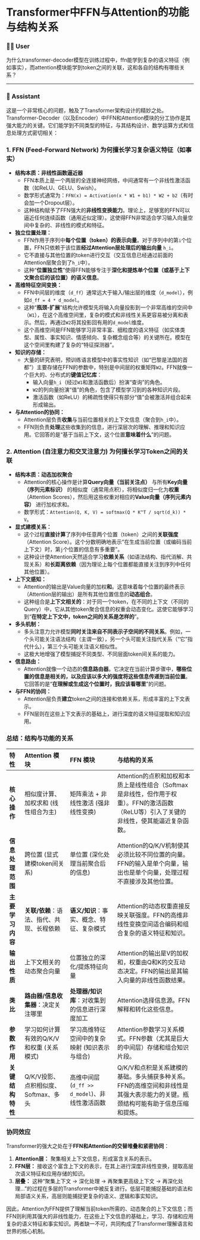 # Transformer中FFN与Attention的功能与结构关系

### 🧑‍💻 User

为什么transformer-decoder模型在训练过程中，ffn能学到复杂的语义特征（例如事实），而attention模块能学到token之间的关联，这和各自的结构有哪些关系？

---

### 🤖 Assistant

这是一个非常核心的问题，触及了Transformer架构设计的精妙之处。Transformer-Decoder（以及Encoder）中FFN和Attention模块的分工协作是其强大能力的关键。它们能学到不同类型的特征，与其结构设计、数学运算方式和信息处理方式密切相关：

### 1. FFN (Feed-Forward Network) 为何擅长学习复杂语义特征（如事实）

*   **结构本质：非线性函数逼近器**
    *   FFN本质上是一个两层的全连接神经网络，中间通常有一个非线性激活函数（如ReLU、GELU、Swish）。
    *   数学形式通常为：`FFN(x) = Activation(x * W1 + b1) * W2 + b2`（有时会加一个Dropout层）。
    *   这种结构赋予了FFN强大的**非线性变换能力**。理论上，足够宽的FFN可以逼近任何连续函数（通用近似定理）。这使得FFN非常适合学习输入向量空间中复杂的、非线性的模式和特征。
*   **独立位置处理：**
    *   FFN作用于序列中**每个位置（token）的表示向量**。对于序列中的第`i`个位置，FFN只依赖于该位置**经过Attention层处理后的输出向量** `h_i`。
    *   它不直接与其他位置的token进行交互（交互信息已经通过前面的Attention层聚合到了`h_i`中）。
    *   这种“**位置独立性**”使得FFN能够专注于**深化和提炼单个位置（或基于上下文聚合后的该位置）的语义信息**。
*   **高维特征空间变换：**
    *   FFN中间层的维度（`d_ff`）通常远大于输入/输出层的维度（`d_model`），例如`d_ff = 4 * d_model`。
    *   这种“**瓶颈-扩展**”结构允许模型先将输入向量投影到一个非常高维的空间中（`W1`），在这个高维空间里，复杂的模式和非线性关系更容易被分离和表示。然后，再通过`W2`将其投影回有用的`d_model`维度。
    *   这个高维空间是FFN能够学习非常丰富、细粒度的语义特征（如实体类型、属性、事实知识、情感倾向、复杂概念组合等）的关键所在。模型在这个空间里构建了复杂的“特征探测器”。
*   **知识的存储：**
    *   大量的研究表明，预训练语言模型中的事实性知识（如“巴黎是法国的首都”）主要存储在FFN的参数中，特别是中间层的权重矩阵`W2`。FFN就像一个巨大的、分布式的**键值记忆库**：
        *   输入向量`h_i`（经过`W1`和激活函数后）扮演“查询”的角色。
        *   `W2`的列向量扮演“值”的角色，包含了模型学习到的各种知识片段。
        *   激活函数（如ReLU）的稀疏性使得只有部分“值”会被激活并组合起来形成输出。
*   **与Attention的协同：**
    *   Attention层负责**收集**与当前位置相关的上下文信息（聚合到`h_i`中）。
    *   FFN则负责**处理**这些收集到的信息，进行深层次的理解、推理和知识应用。它回答的是“基于当前上下文，这个位置**意味着什么**”的问题。

### 2. Attention (自注意力和交叉注意力) 为何擅长学习Token之间的关联

*   **结构本质：动态加权聚合**
    *   Attention的核心操作是计算**Query向量（当前关注点）** 与所有**Key向量（序列元素标识）** 的相似度（通常用点积），将相似度归一化为**权重**（Attention Scores），然后用这些权重对相应的**Value向量（序列元素内容）** 进行加权求和。
    *   数学形式：`Attention(Q, K, V) = softmax(Q * K^T / sqrt(d_k)) * V`。
*   **显式建模关系：**
    *   这个过程**直接计算**了序列中任意两个位置（token）之间的**关联强度**（Attention Score）。这个分数明确地表示“在生成当前位置（或编码当前上下文）时，第`j`个位置的信息有多重要”。
    *   这种设计使Attention天然适合学习**依赖关系**（如语法结构、指代消解、共现关系）和**长距离依赖**（因为理论上每个位置都能直接关注到序列中任何其他位置）。
*   **上下文感知：**
    *   Attention的输出是Value向量的加权**和**。这意味着每个位置的最终表示（Attention层的输出）是所有其他位置信息的**动态组合**。
    *   这种组合是**上下文相关的**：对于同一个token，在不同的上下文（不同的Query）中，它从其他token聚合信息的权重会动态变化。这使它能够学习到“**在特定上下文中，token之间的关系是怎样的**”。
*   **多头机制：**
    *   多头注意力允许模型**同时关注来自不同表示子空间的不同关系**。例如，一个头可能关注语法结构（主谓一致），另一个头可能关注指代关系（“它”指代什么），第三个头可能关注语义相似性。
    *   这极大地增强了模型捕捉不同类型、不同层面token间关系的能力。
*   **信息路由：**
    *   Attention就像一个动态的**信息路由器**。它决定在当前计算步骤中，**哪些位置的信息是相关的，以及应该以多大的强度将这些信息传递到当前位置**。它回答的是“**在理解或生成这个位置时，我应该看哪里**”的问题。
*   **与FFN的协同：**
    *   Attention层负责**建立**token之间的连接和依赖关系，形成丰富的上下文表示。
    *   FFN层则在这些上下文表示的基础上，进行深度的语义特征提取和知识应用。

### 总结：结构与功能的关系

| 特性             | Attention 模块                              | FFN 模块                                      | 与结构的关系                                                                                                                               |
| :--------------- | :------------------------------------------ | :-------------------------------------------- | :----------------------------------------------------------------------------------------------------------------------------------------- |
| **核心操作**     | 相似度计算、加权求和 (线性组合为主)          | 矩阵乘法 + 非线性激活 (强非线性变换)           | Attention的点积和加权和本质上是线性组合（Softmax是非线性，但作用于权重）。FFN的激活函数（ReLU等）引入了关键的非线性，使其能逼近复杂函数。          |
| **信息处理范围** | 跨位置 (显式建模token间关系)                | 单位置 (深化处理当前聚合后的信息)              | Attention的Q/K/V机制使其必须比较不同位置的向量。FFN的输入是单个向量，输出也是单个向量，处理过程不直接涉及其他位置。                             |
| **主要学习内容** | **关联/依赖**：语法、指代、共现、长程依赖 | **语义/知识**：事实、概念、特征、复杂模式       | Attention的动态权重直接反映关联强度。FFN的高维非线性变换空间适合编码和组合复杂的语义特征和知识。                                               |
| **输出性质**     | 上下文相关的动态聚合向量                    | 位置独立的深化/提炼特征向量                   | Attention的输出是V的加权和，权重由Q和K的交互动态决定。FFN的输出是其输入向量的非线性函数结果。                                                 |
| **类比**         | **路由器/信息收集器**：决定关注哪里         | **处理器/知识库**：对收集到的信息进行深度加工 | Attention选择信息源。FFN解释和转化这些信息。                                                                                                |
| **参数作用**     | 学习如何计算有效的Q/K/V和权重 (关系模式)    | 学习高维特征空间中的复杂映射 (知识表示与组合) | Attention参数学习关系模式。FFN参数（尤其是巨大的中间层）存储和组合知识片段。                                                                |
| **关键结构特性** | Q/K/V投影、点积相似度、Softmax、多头        | 高维中间层 (`d_ff >> d_model`)、非线性激活函数 | Q/K/V和点积是关系建模的基础。多头捕获多种关系。FFN的高维空间和非线性是其强大表示能力的关键。瓶颈结构可能有助于信息压缩和提炼。 |

### 协同效应

Transformer的强大之处在于**FFN和Attention的交替堆叠和紧密协同**：

1.  **Attention层：** 聚集相关上下文信息，形成富含关系的表示。
2.  **FFN层：** 接收这个富含上下文的表示，在其上进行深度非线性变换，提取高层次语义特征和应用存储的知识。
3.  **层叠：** 这种“聚集上下文 -> 深化处理 -> 再聚集更高级上下文 -> 再深化处理...”的过程在多层的Transformer中被反复进行。低层可能捕捉基础的语法和局部语义关系，高层则能捕捉更复杂的语义、逻辑和事实知识。

因此，Attention为FFN提供了理解当前token所需的、动态聚合的上下文信息；而FFN则利用其强大的非线性能力，在这些上下文信息的基础上，学习、存储和应用复杂的语义特征和事实知识。两者缺一不可，共同构成了Transformer理解语言和世界的核心机制。